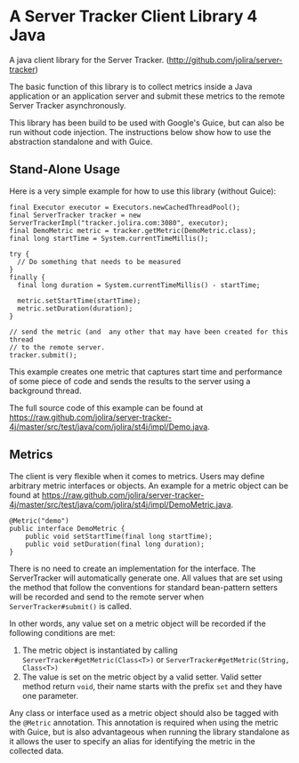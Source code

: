 A Server Tracker Client Library 4 Java
======================================

A java client library for the Server Tracker. (http://github.com/jolira/server-tracker)

The basic function of this library is to collect metrics inside a Java application
or an application server and submit these metrics to the remote Server Tracker
asynchronously.

This library has been build to be used with Google's Guice, but can also be run
without code injection. The instructions below show how to use the abstraction
standalone and with Guice.

Stand-Alone Usage
-----------------

Here is a very simple example for how to use this library (without Guice):

```
final Executor executor = Executors.newCachedThreadPool();
final ServerTracker tracker = new ServerTrackerImpl("tracker.jolira.com:3080", executor);
final DemoMetric metric = tracker.getMetric(DemoMetric.class);
final long startTime = System.currentTimeMillis();

try {
  // Do something that needs to be measured
}
finally {
  final long duration = System.currentTimeMillis() - startTime;

  metric.setStartTime(startTime);
  metric.setDuration(duration);
}

// send the metric (and  any other that may have been created for this thread
// to the remote server.
tracker.submit();
```

This example creates one metric that captures start time and performance of
some piece of code and sends the results to the server using a background
thread.

The full source code of this example can be found at https://raw.github.com/jolira/server-tracker-4j/master/src/test/java/com/jolira/st4j/impl/Demo.java.

Metrics
-------

The client is very flexible when it comes to metrics. Users may define arbitrary
metric interfaces or objects. An example for a metric object can be found at
https://raw.github.com/jolira/server-tracker-4j/master/src/test/java/com/jolira/st4j/impl/DemoMetric.java.

```
@Metric("demo")
public interface DemoMetric {
    public void setStartTime(final long startTime);
    public void setDuration(final long duration);
}
```

There is no need to create an implementation for the interface. The ServerTracker
will automatically generate one. All values that are set using the method that
follow the conventions for standard bean-pattern setters will be recorded and
send to the remote server when ``ServerTracker#submit()`` is called.

In other words, any value set on a metric object will be recorded if the following
conditions are met:

1. The metric object is instantiated by calling ``ServerTracker#getMetric(Class<T>)``
   or ``ServerTracker#getMetric(String, Class<T>)``
2. The value is set on the metric object by a valid setter. Valid setter method 
   return ``void``, their name starts with the prefix ``set`` and they have
   one parameter. 

Any class or interface used as a metric object should also be tagged with the
``@Metric`` annotation. This annotation is required when using the metric with
Guice, but is also advantageous when running the library standalone as it
allows the user to specify an alias for identifying the metric in the
collected data.


